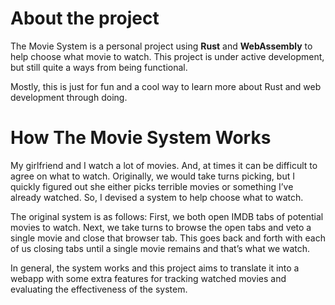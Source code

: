 # About the project

The Movie System is a personal project using **Rust** and **WebAssembly** to help choose what movie to watch. This project is under active development, but still quite a ways from being functional.

Mostly, this is just for fun and a cool way to learn more about Rust and web development through doing.

# How The Movie System Works
My girlfriend and I watch a lot of movies. And, at times it can be difficult to agree on what to watch. Originally, we would take turns picking, but I quickly figured out she either picks terrible movies or something I’ve already watched. So, I devised a system to help choose what to watch.

The original system is as follows:  First, we both open IMDB tabs of potential movies to watch. Next, we take turns to browse the open tabs and veto a single movie and close that browser tab. This goes back and forth with each of us closing tabs until a single movie remains and that’s what we watch.

In general, the system works and this project aims to translate it into a webapp with some extra features for tracking watched movies and evaluating the effectiveness of the system.
